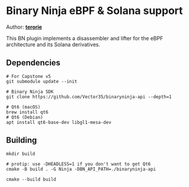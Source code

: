 # Binary Ninja eBPF & Solana support

Author: **[terorie](https://github.com/terorie)**

This BN plugin implements a disassembler and lifter for the eBPF architecture and its Solana derivatives.

## Dependencies

```shell
# For Capstone v5
git submodule update --init

# Binary Ninja SDK
git clone https://github.com/Vector35/binaryninja-api --depth=1

# Qt6 (macOS)
brew install qt6
# Qt6 (Debian)
apt install qt6-base-dev libgl1-mesa-dev
```

## Building

```shell
mkdir build

# protip: use -DHEADLESS=1 if you don't want to get Qt6
cmake -B build . -G Ninja -DBN_API_PATH=./binaryninja-api

cmake --build build
```
